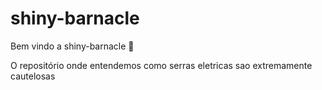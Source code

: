 # shiny-barnacle

Bem vindo a shiny-barnacle :tada:

O repositório onde entendemos como serras eletricas sao extremamente cautelosas